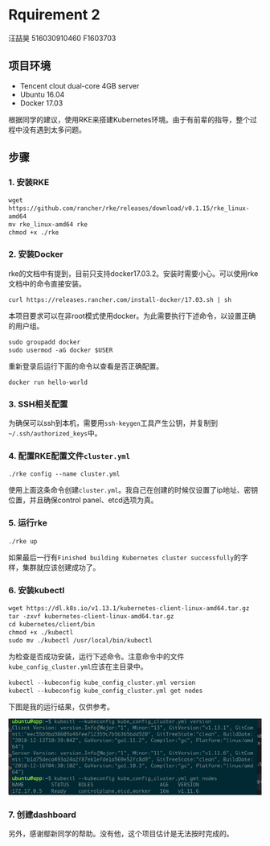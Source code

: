 # Rquirement 2

汪喆昊 516030910460 F1603703

## 项目环境

- Tencent clout dual-core 4GB server
- Ubuntu 16.04
- Docker 17.03

根据同学的建议，使用RKE来搭建Kubernetes环境。由于有前辈的指导，整个过程中没有遇到太多问题。

## 步骤

### 1. 安装RKE

    wget https://github.com/rancher/rke/releases/download/v0.1.15/rke_linux-amd64
    mv rke_linux-amd64 rke
    chmod +x ./rke

### 2. 安装Docker

rke的文档中有提到，目前只支持docker17.03.2。安装时需要小心。可以使用rke文档中的命令直接安装。

    curl https://releases.rancher.com/install-docker/17.03.sh | sh

本项目要求可以在非root模式使用docker。为此需要执行下述命令，以设置正确的用户组。

    sudo groupadd docker
    sudo usermod -aG docker $USER

重新登录后运行下面的命令以查看是否正确配置。

    docker run hello-world

### 3. SSH相关配置

为确保可以ssh到本机，需要用`ssh-keygen`工具产生公钥，并复制到`~/.ssh/authorized_keys`中。

### 4. 配置RKE配置文件`cluster.yml`

    ./rke config --name cluster.yml

使用上面这条命令创建`cluster.yml`。我自己在创建的时候仅设置了ip地址、密钥位置，并且确保control panel、etcd选项为真。

### 5. 运行rke

    ./rke up

如果最后一行有`Finished building Kubernetes cluster successfully`的字样，集群就应该创建成功了。

### 6. 安装kubectl

    wget https://dl.k8s.io/v1.13.1/kubernetes-client-linux-amd64.tar.gz
    tar -zxvf kubernetes-client-linux-amd64.tar.gz
    cd kubernetes/client/bin
    chmod +x ./kubectl
    sudo mv ./kubectl /usr/local/bin/kubectl

为检查是否成功安装，运行下述命令。注意命令中的文件`kube_config_cluster.yml`应该在主目录中。

    kubectl --kubeconfig kube_config_cluster.yml version
    kubectl --kubeconfig kube_config_cluster.yml get nodes

下图是我的运行结果，仅供参考。

![kubectl安装检查](./images/00.png)

### 7. 创建dashboard




另外，感谢鄢新同学的帮助。没有他，这个项目估计是无法按时完成的。
